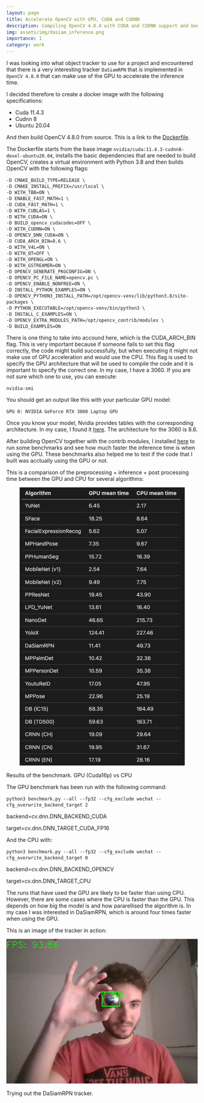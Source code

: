 ```yaml
---
layout: page
title: Accelerate OpenCV with GPU, CUDA and CUDNN
description: Compiling OpenCV 4.8.0 with CUDA and CUDNN support and benchmarking with OpenCV Zoo.
img: assets/img/dasiam_inference.png
importance: 1
category: work
---
```


I was looking into what object tracker to use for a project and encountered that there is a very
interesting tracker `DaSiamRPN` that is implemented in `OpenCV 4.8.0` that can make use of the GPU to accelerate the inference time.

I decided therefore to create a docker image with the following specifications:
* Cuda 11.4.3
* Cudnn 8
* Ubuntu 20.04

And then build OpenCV 4.8.0 from source. This is a link to the [Dockerfile](https://github.com/jeferal/servo_platform_docker/blob/main/servo_platform_build/Dockerfile).

The Dockerfile starts from the base image `nvidia/cuda:11.4.3-cudnn8-devel-ubuntu20.04`, installs the basic dependencies that are needed to build OpenCV, creates a virtual environment with Python 3.8 and then builds OpenCV with the following flags:

```
-D CMAKE_BUILD_TYPE=RELEASE \
-D CMAKE_INSTALL_PREFIX=/usr/local \
-D WITH_TBB=ON \
-D ENABLE_FAST_MATH=1 \
-D CUDA_FAST_MATH=1 \
-D WITH_CUBLAS=1 \
-D WITH_CUDA=ON \
-D BUILD_opencv_cudacodec=OFF \
-D WITH_CUDNN=ON \
-D OPENCV_DNN_CUDA=ON \
-D CUDA_ARCH_BIN=8.6 \
-D WITH_V4L=ON \
-D WITH_QT=OFF \
-D WITH_OPENGL=ON \
-D WITH_GSTREAMER=ON \
-D OPENCV_GENERATE_PKGCONFIG=ON \
-D OPENCV_PC_FILE_NAME=opencv.pc \
-D OPENCV_ENABLE_NONFREE=ON \
-D INSTALL_PYTHON_EXAMPLES=ON \
-D OPENCV_PYTHON3_INSTALL_PATH=/opt/opencv-venv/lib/python3.8/site-packages \
-D PYTHON_EXECUTABLE=/opt/opencv-venv/bin/python3 \
-D INSTALL_C_EXAMPLES=ON \
-D OPENCV_EXTRA_MODULES_PATH=/opt/opencv_contrib/modules \
-D BUILD_EXAMPLES=ON
```

There is one thing to take into accound here, which is the CUDA_ARCH_BIN flag. This is very important because if someone fails to set this flag correctly, the code might build successfully, but when executing it might not make use of GPU acceleration and would use the CPU. This flag is used to specify the GPU architecture that will be used to compile the code and it is important to specify the correct one. In my case, I
have a 3060. If you are not sure which one to use, you can execute:
```
nvidia-smi
```
You should get an output like this with your particular GPU model:
```
GPU 0: NVIDIA GeForce RTX 3060 Laptop GPU
```
Once you know your model, Nvidia provides tables with the corresponding architecture. In my case, I found it [here](https://developer.nvidia.com/cuda-gpus). The architecture for the 3060 is 8.6.

After building OpenCV together with the contrib modules, I installed [here](https://github.com/opencv/opencv_zoo) to run
some benchmarks and see how much faster the inference time is when using the GPU. These benchmarks also helped me to test
if the code that I built was acctually using the GPU or not.

This is a comparison of the preprocessing + inference + post processing time between the GPU and CPU for several algorithms:

<p align="center">
  <img src="/assets/img/table_benchmark.png">
</p>
<div class="caption">
    Results of the benchmark. GPU (Cuda16p) vs CPU
</div>

The GPU benchmark has been run with the following command:
```
python3 benchmark.py --all --fp32 --cfg_exclude wechat --cfg_overwrite_backend_target 2
```
backend=cv.dnn.DNN_BACKEND_CUDA

target=cv.dnn.DNN_TARGET_CUDA_FP16

And the CPU with:
```
python3 benchmark.py --all --fp32 --cfg_exclude wechat --cfg_overwrite_backend_target 0
```
backend=cv.dnn.DNN_BACKEND_OPENCV

target=cv.dnn.DNN_TARGET_CPU

The runs that have used the GPU are likely to be faster than using CPU. However, there are some cases where the CPU is faster than the GPU. This depends on how big the model is and how pararellised the algorithm is. In my case I was interested in DaSiamRPN, which is
around four times faster when using the GPU.

This is an image of the tracker in action:

<p align="center">
  <img src="/assets/img/dasiam_inference.png">
</p>
<div class="caption">
    Trying out the DaSiamRPN tracker.
</div>
